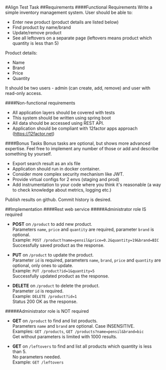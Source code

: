 #Align Test Task
##Requirements
####Functional Requirements
Write a simple inventory management system. User should be able to:
+ Enter new product (product details are listed below)
+ Find product by name/brand
+ Update/remove product
+ See all leftovers on a separate page (leftovers means product which quantity is less than 5)  
 
Product details:
+ Name
+ Brand
+ Price
+ Quantity

 It should be two users - admin (can create, add, remove) and user with read-only access.  
 
####Non-functional requirements
+ All application layers should be covered with tests
+ This system should be written using spring boot
+ All data should be accessed using REST API.
+ Application should be compliant with 12factor apps approach (https://12factor.net)
 
####Bonus Tasks
 Bonus tasks are optional, but shows more advanced expertise. Feel free to implement any number of those or add and describe something by
 yourself.
+ Export search result as an xls file
+ Application should run in docker container.
+ Consider more complex security mechanism like JWT.
+ Provide virtual configs for 2 envs (staging and prod)
+ Add instrumentation to your code where you think it's reasonable (a way to check knowledge about metrics, logging etc.)
 
Publish results on github. Commit history is desired.
 
##Implementation
####Rest web service
#####Administrator role IS required
+ **POST** on `/product` to add new product.   
Parameters `name`, `price` and `quantity` are required, parameter `brand` is optional.  
Example: `POST /product?name=pensil&price=0.2&quantity=19&brand=BIC`  
Successfully saved product as the response.
 
+ **PUT** on `/product` to update the product.  
Parameter `id` is required, parameters `name`, `brand`, `price` and `quantity` are optional, only ones to update.  
Example: `PUT /product?id=1&quantity=5`  
Successfully updated product as the response.

+ **DELETE** on `/product` to delete the product.  
Parameter `id` is required.  
Example: `DELETE /product?id=1`  
Status 200 OK as the response.

#####Administrator role is NOT required
+ **GET** on `/product` to find and list products.   
Parameters `name` and `brand` are optional. Case INSENSITIVE.  
Examples: `GET /products`, `GET /products?name=pensil&brand=bic`  
Get without parameters is limited with 1000 results.  

+ **GET** on `/leftovers` to find and list all products which quantity is less than 5.   
No parameters needed.  
Example: `GET /leftovers`


